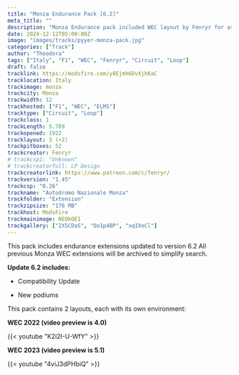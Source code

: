 ```yaml
---
title: "Monza Endurance Pack [6.2]"
meta_title: ""
description: "Monza Endurance pack included WEC layout by Fenryr for assetto corsa"
date: 2024-12-12T05:00:00Z
image: "images/tracks/pyyer-monza-pack.jpg"
categories: ["Track"]
author: "Theodora"
tags: ["Italy", "F1", "WEC", "Fenryr", "Circuit", "Loop"]
draft: false
tracklink: https://modsfire.com/y8Ejmh6DvXjhKaC
tracklocation: Italy
trackimage: monza
trackcity: Monza
trackwidth: 12
trackhosted: ["F1", "WEC", "ELMS"]
tracktype: ["Circuit", "Loop"]
trackclass: 1 
trackLength: 5.789
trackopened: 1922
tracklayout: 3 (+2)
trackpitboxes: 52
trackcreator: Fenryr
# trackcsp1: "Unknown"
# trackcreatorfull: LP Design
trackcreatorlink: https://www.patreon.com/c/fenryr/
trackversion: "1.45"
trackcsp: "0.26"
trackname: "Autodromo Nazionale Monza"
trackfolder: "Extension"
trackzipsize: "176 MB"
trackhost: ModsFire
trackmainimage: NEOkOE1
trackgallery: ["ZX5CDaS", "Oo1p4BP", "xqIXeCl"]
---
```


This pack includes endurance extensions updated to version 6.2
All previous Monza WEC extensions will be archived to simplify search.

**Update 6.2 includes:**

- Compatibility Update

- New podiums

This pack contains 2 layouts, each with its own environment:

**WEC 2022 (video preview is 4.0)**

{{< youtube "K2i2I-U-WfY" >}}

**WEC 2023 (video preview is 5.1)**

{{< youtube "4viJ3dPHbiQ" >}}